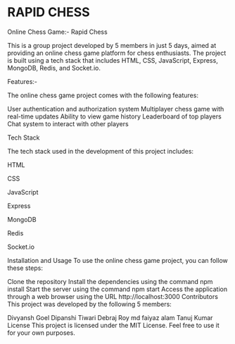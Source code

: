 # RAPID CHESS

Online Chess Game:- Rapid Chess

This is a group project developed by 5 members in just 5 days, aimed at providing an online chess game platform for chess enthusiasts. The project is built using a tech stack that includes HTML, CSS, JavaScript, Express, MongoDB, Redis, and Socket.io.

Features:- 

The online chess game project comes with the following features:

User authentication and authorization system
Multiplayer chess game with real-time updates
Ability to view game history
Leaderboard of top players
Chat system to interact with other players

Tech Stack

The tech stack used in the development of this project includes:

HTML

CSS

JavaScript

Express

MongoDB

Redis

Socket.io

Installation and Usage
To use the online chess game project, you can follow these steps:

Clone the repository
Install the dependencies using the command npm install
Start the server using the command npm start
Access the application through a web browser using the URL http://localhost:3000
Contributors
This project was developed by the following 5 members:

Divyansh Goel
Dipanshi Tiwari
Debraj Roy
md faiyaz alam
Tanuj Kumar
License
This project is licensed under the MIT License. Feel free to use it for your own purposes.
